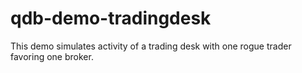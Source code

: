 # qdb-demo-tradingdesk

This demo simulates activity of a trading desk with one rogue trader favoring one broker.
